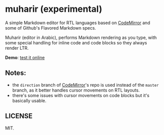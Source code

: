 # muharir (experimental) 
A simple Markdown editor for RTL languages based on [CodeMirror](https://github.com/codemirror/CodeMirror) and some of Github's Flavored Markdown specs.

Muharir (editor in Arabic), performs Markdown rendering as you type, with some special handling for inline code and code blocks so they always render LTR.

**Demo**: [test it online](http://01walid.github.io/muharir/)

## Notes:
- the `direction` branch of [CodeMirror](https://github.com/codemirror/CodeMirror)'s repo is used instead of the `master` branch, as it better handles cursor movements on RTL layouts.
- there's some issues with cursor movements on code blocks but it's basically usable.


## LICENSE
MIT.

